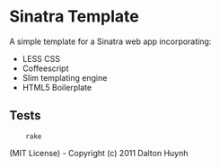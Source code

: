 # Sinatra Template

A simple template for a Sinatra web app incorporating:

- LESS CSS
- Coffeescript
- Slim templating engine
- HTML5 Boilerplate

## Tests
	
		rake
	
(MIT License) - Copyright (c) 2011 Dalton Huynh